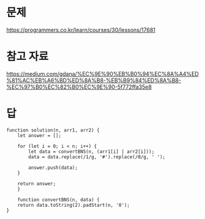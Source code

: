 # 문제
https://programmers.co.kr/learn/courses/30/lessons/17681

# 참고 자료
https://medium.com/gdana/%EC%9E%90%EB%B0%94%EC%8A%A4%ED%81%AC%EB%A6%BD%ED%8A%B8-%EB%B9%84%ED%8A%B8-%EC%97%B0%EC%82%B0%EC%9E%90-5f772ffa35e8

# 답
    function solution(n, arr1, arr2) {
        let answer = [];

        for (let i = 0; i < n; i++) {
            let data = convertBNS(n, (arr1[i] | arr2[i]));
            data = data.replace(/1/g, '#').replace(/0/g, ' ');

            answer.push(data);
        }

        return answer;
        }

        function convertBNS(n, data) {
        return data.toString(2).padStart(n, '0');
    }

